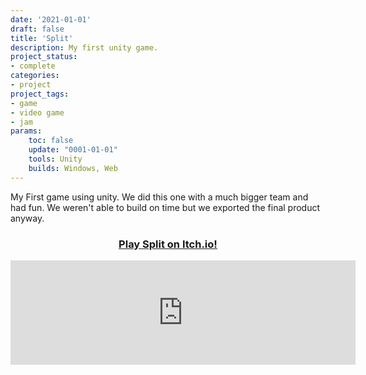 ```yaml
---
date: '2021-01-01'
draft: false
title: 'Split'
description: My first unity game.
project_status: 
- complete 
categories:
- project
project_tags:
- game
- video game
- jam
params:
    toc: false
    update: "0001-01-01" 
    tools: Unity
    builds: Windows, Web
---
```


My First game using unity. We did this one with a much bigger team and had fun. We weren't able to build on time but we exported the final product anyway. 

<div class="itch-button">
            <h3>
                <center><a href="https://fireye.itch.io/split-non-gmtk-version" target="_blank">Play Split on Itch.io!</a>
                </center>
            </h3>
            </div>

<iframe class="itch-iframe" frameborder="0" src="https://itch.io/embed/1087903?dark=true" width="552" height="167">
            <a href="https://fireye.itch.io/split-non-gmtk-version">
                Split (Non-GMTK Version) by Fireye, gamemasteru03
            </a>
            </iframe>
